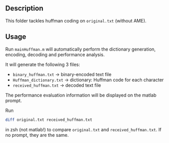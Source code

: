 ## Description

This folder tackles huffman coding on `original.txt` (without AME).

## Usage

Run `mainHuffman.m` will automatically perform the dictionary generation, encoding, decoding and performance analysis. 

It will generate the following 3 files:

* `binary_huffman.txt` -> binary-encoded text file
* `Huffman_dictionary.txt` -> dictionary: Huffman code for each character
* `received_huffman.txt` -> decoded text file

The performance evaluation information will be displayed on the matlab prompt.

Run

```zsh
diff original.txt received_huffman.txt
```

in zsh (not matlab!) to compare `original.txt` and `received_huffman.txt`. If no prompt, they are the same.